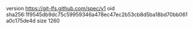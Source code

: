 version https://git-lfs.github.com/spec/v1
oid sha256:1f9545db9dc75c59959346a478ec47ec2b53cb8d5ba18bd70bb061a0c175de4d
size 1260
